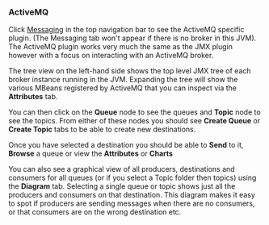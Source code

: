 ### ActiveMQ

Click [Messaging](#/jmx/attributes?tab=messaging) in the top navigation bar to see the ActiveMQ specific plugin. (The Messaging tab won't appear if there is no broker in this JVM).  The ActiveMQ plugin works very much the same as the JMX plugin however with a focus on interacting with an ActiveMQ broker.

The tree view on the left-hand side shows the top level JMX tree of each broker instance running in the JVM.  Expanding the tree will show the various MBeans registered by ActiveMQ that you can inspect via the **Attributes** tab.

You can then click on the **Queue** node to see the queues and **Topic** node to see the topics. From either of these nodes you should see **Create Queue** or **Create Topic** tabs to be able to create new destinations.

Once you have selected a destination you should be able to **Send** to it, **Browse** a queue or view the  **Attributes** or **Charts**

You can also see a graphical view of all producers, destinations and consumers for all queues (or if you select a Topic folder then topics) using the **Diagram** tab. Selecting a single queue or topic shows just all the producers and consumers on that destination. This diagram makes it easy to spot if producers are sending messages when there are no consumers, or that consumers are on the wrong destination etc.
